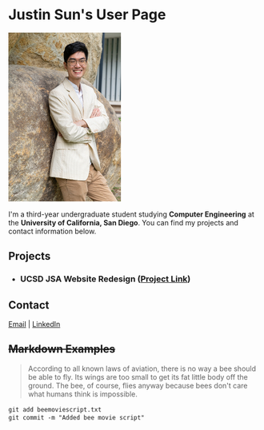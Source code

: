 # Justin Sun's User Page

![Profile Image](img/profile-small.jpg)

I'm a third-year undergraduate student studying __Computer Engineering__ at the **University of California, San Diego**. You can find my projects and contact information below.

## Projects

- ### UCSD JSA Website Redesign ([Project Link](https://j1sun.github.io/jsa-redesign/))

## Contact
[Email](mailto:j1sun@ucsd.edu) | [LinkedIn](https://www.linkedin.com/in/j1sun/)

## ~~Markdown Examples~~
> According to all known laws of aviation, there is no way a bee should be able to fly. Its wings are too small to get its fat little body off the ground. The bee, of course, flies anyway because bees don't care what humans think is impossible.
```
git add beemoviescript.txt
git commit -m "Added bee movie script"
```
